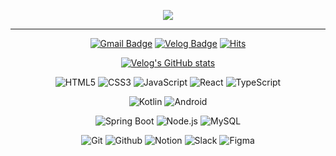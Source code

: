 <div align="center">

<p align="center">
  <!-- Typing SVG by DenverCoder1 - https://github.com/DenverCoder1/readme-typing-svg -->
  <a href="https://github.com/DenverCoder1/readme-typing-svg">
    <img src="https://readme-typing-svg.demolab.com/?lines=Shine&font=Fira%20Code&center=true&width=440&height=45&color=06a66c&vCenter=true&pause=1000&size=22" /></a>
</p>

<hr />
  
[![Gmail Badge](https://img.shields.io/badge/Gmail-e6594c.svg?&style=flat&logo=Gmail&logoColor=white)](mailto:kijrary@gmail.com)
[![Velog Badge](http://img.shields.io/badge/Velog_-20C997.svg?&style=flat&logo=Velog&logoColor=white)](https://velog.io/@kijrary)
[![Hits](https://hits.seeyoufarm.com/api/count/incr/badge.svg?url=https%3A%2F%2Fgithub.com%2Fjrary)](https://hits.seeyoufarm.com)

<!--
[![Github stats](https://github-readme-stats.vercel.app/api?username=jrary&show_icons=true&hide_border=true&theme=shadow_green&bg_color=ffffff&count_private=true)](https://github.com/jrary)
[![Solved.ac Profile](http://mazassumnida.wtf/api/v2/generate_badge?boj=jrary)](https://solved.ac/jrary/)
-->
[![Velog's GitHub stats](https://velog-readme-stats.vercel.app/api?name=kijrary)](https://velog.io/@kijrary)
<!--
<hr />
-->
<div>

<div>
  
![HTML5](https://img.shields.io/badge/HTML-e34f26.svg?&style=flat&logo=HTML5&logoColor=white)
![CSS3](https://img.shields.io/badge/CSS-1572B6.svg?&style=flat&logo=CSS3&logoColor=white)
![JavaScript](https://img.shields.io/badge/JavaScript-F7DF1E.svg?&style=flat&logo=javascript&logoColor=white)
![React](https://img.shields.io/badge/React-61DAFB.svg?&style=flat&logo=react&logoColor=white)
![TypeScript](https://img.shields.io/badge/TypeScript-3178C6.svg?&style=flat&logo=typescript&logoColor=white)
    

![Kotlin](https://img.shields.io/badge/Kotlin-007396.svg?&style=flat&logo=kotlin&logoColor=white)
![Android](https://img.shields.io/badge/Android-3DDC84.svg?&style=flat&logo=Android&logoColor=white)


![Spring Boot](https://img.shields.io/badge/Spring_Boot-007396.svg?&style=flat&logo=Spring&logoColor=white)
![Node.js](https://img.shields.io/badge/Node.js-339933.svg?&style=flat&logo=Node.js&logoColor=white)
![MySQL](https://img.shields.io/badge/MySQL-4479A1.svg?&style=flat&logo=MySQL&logoColor=white)


![Git](https://img.shields.io/badge/Git-F05032.svg?&style=flat&logo=Git&logoColor=white)
![Github](https://img.shields.io/badge/Github-181717.svg?&style=flat&logo=Github&logoColor=white)
![Notion](https://img.shields.io/badge/Notion-000000.svg?&style=flat&logo=Notion&logoColor=white)
![Slack](https://img.shields.io/badge/Slack-4A154B.svg?&style=flat&logo=Slack&logoColor=white)
![Figma](https://img.shields.io/badge/Figma-F24E1E.svg?&style=flat&logo=Figma&logoColor=white)
</div>
<div >

<!--
[![Top_Langs](https://github-readme-stats.vercel.app/api/top-langs/?username=jrary&hide_border=true&layout=compact&theme=shadow_green&bg_color=ffffff&count_private=true)](https://github.com/jrary)
-->
</div>
</div>
</div>
